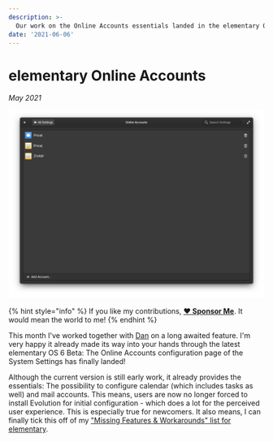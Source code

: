 ```yaml
---
description: >-
  Our work on the Online Accounts essentials landed in the elementary OS 6 Beta!
date: '2021-06-06'
---
```


# elementary Online Accounts

_May 2021_

![elementary Online Accounts](../.gitbook/assets/elementary-online-accounts.png)

{% hint style="info" %}
If you like my contributions, [**❤️ Sponsor Me**](https://github.com/sponsors/marbetschar). It would mean the world to me!
{% endhint %}

This month I've worked together with [Dan](https://github.com/danrabbit) on a long awaited feature. I'm very happy it already made its way into your hands through the latest elementary OS 6 Beta: The Online Accounts configuration page of the System Settings has finally landed!

Although the current version is still early work, it already provides the essentials: The possibility to configure calendar (which includes tasks as well) and mail accounts. This means, users are now no longer forced to install Evolution for initial configuration - which does a lot for the perceived user experience. This is especially true for newcomers. It also means, I can finally tick this off of my ["Missing Features & Workarounds" list for elementary](https://www.marco.betschart.name/areas/elementary-os/missing-features-and-workarounds#online-accounts).